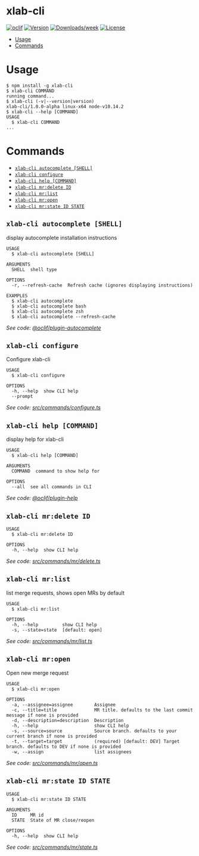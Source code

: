 xlab-cli
==========



[![oclif](https://img.shields.io/badge/cli-oclif-brightgreen.svg)](https://oclif.io)
[![Version](https://img.shields.io/npm/v/xlab-cli.svg)](https://npmjs.org/package/xlab-cli)
[![Downloads/week](https://img.shields.io/npm/dw/xlab-cli.svg)](https://npmjs.org/package/xlab-cli)
[![License](https://img.shields.io/npm/l/xlab-cli.svg)](https://github.com/younesshakky/xlab-cli/blob/master/package.json)

<!-- toc -->
* [Usage](#usage)
* [Commands](#commands)
<!-- tocstop -->
# Usage
<!-- usage -->
```sh-session
$ npm install -g xlab-cli
$ xlab-cli COMMAND
running command...
$ xlab-cli (-v|--version|version)
xlab-cli/1.0.0-alpha linux-x64 node-v10.14.2
$ xlab-cli --help [COMMAND]
USAGE
  $ xlab-cli COMMAND
...
```
<!-- usagestop -->
# Commands
<!-- commands -->
* [`xlab-cli autocomplete [SHELL]`](#xlab-cli-autocomplete-shell)
* [`xlab-cli configure`](#xlab-cli-configure)
* [`xlab-cli help [COMMAND]`](#xlab-cli-help-command)
* [`xlab-cli mr:delete ID`](#xlab-cli-mrdelete-id)
* [`xlab-cli mr:list`](#xlab-cli-mrlist)
* [`xlab-cli mr:open`](#xlab-cli-mropen)
* [`xlab-cli mr:state ID STATE`](#xlab-cli-mrstate-id-state)

## `xlab-cli autocomplete [SHELL]`

display autocomplete installation instructions

```
USAGE
  $ xlab-cli autocomplete [SHELL]

ARGUMENTS
  SHELL  shell type

OPTIONS
  -r, --refresh-cache  Refresh cache (ignores displaying instructions)

EXAMPLES
  $ xlab-cli autocomplete
  $ xlab-cli autocomplete bash
  $ xlab-cli autocomplete zsh
  $ xlab-cli autocomplete --refresh-cache
```

_See code: [@oclif/plugin-autocomplete](https://github.com/oclif/plugin-autocomplete/blob/v0.1.0/src/commands/autocomplete/index.ts)_

## `xlab-cli configure`

Configure xlab-cli

```
USAGE
  $ xlab-cli configure

OPTIONS
  -h, --help  show CLI help
  --prompt
```

_See code: [src/commands/configure.ts](https://github.com/younesshakky/xlab-cli/blob/v1.0.0-alpha/src/commands/configure.ts)_

## `xlab-cli help [COMMAND]`

display help for xlab-cli

```
USAGE
  $ xlab-cli help [COMMAND]

ARGUMENTS
  COMMAND  command to show help for

OPTIONS
  --all  see all commands in CLI
```

_See code: [@oclif/plugin-help](https://github.com/oclif/plugin-help/blob/v2.1.4/src/commands/help.ts)_

## `xlab-cli mr:delete ID`

```
USAGE
  $ xlab-cli mr:delete ID

OPTIONS
  -h, --help  show CLI help
```

_See code: [src/commands/mr/delete.ts](https://github.com/younesshakky/xlab-cli/blob/v1.0.0-alpha/src/commands/mr/delete.ts)_

## `xlab-cli mr:list`

list merge requests, shows open MRs by default

```
USAGE
  $ xlab-cli mr:list

OPTIONS
  -h, --help         show CLI help
  -s, --state=state  [default: open]
```

_See code: [src/commands/mr/list.ts](https://github.com/younesshakky/xlab-cli/blob/v1.0.0-alpha/src/commands/mr/list.ts)_

## `xlab-cli mr:open`

Open new merge request

```
USAGE
  $ xlab-cli mr:open

OPTIONS
  -a, --assignee=assignee        Assignee
  -c, --title=title              MR title. defaults to the last commit message if none is provided
  -d, --description=description  Description
  -h, --help                     show CLI help
  -s, --source=source            Source branch. defaults to your current branch if none is provided
  -t, --target=target            (required) [default: DEV] Target branch. defaults to DEV if none is provided
  -w, --assign                   list assignees
```

_See code: [src/commands/mr/open.ts](https://github.com/younesshakky/xlab-cli/blob/v1.0.0-alpha/src/commands/mr/open.ts)_

## `xlab-cli mr:state ID STATE`

```
USAGE
  $ xlab-cli mr:state ID STATE

ARGUMENTS
  ID     MR id
  STATE  State of MR close/reopen

OPTIONS
  -h, --help  show CLI help
```

_See code: [src/commands/mr/state.ts](https://github.com/younesshakky/xlab-cli/blob/v1.0.0-alpha/src/commands/mr/state.ts)_
<!-- commandsstop -->
